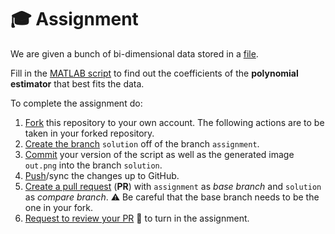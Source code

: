 🎓 Assignment
==============

We are given a bunch of bi-dimensional data stored in a [file](./data.tsv).

Fill in the [MATLAB script](./estimate.m) to find out the coefficients of the **polynomial estimator** that best fits the data.

To complete the assignment do:
1. [Fork][1] this repository to your own account. The following actions are to be taken in your forked repository.
1. [Create the branch][2] `solution` off of the branch `assignment`.
1. [Commit][3] your version of the script as well as the generated image `out.png` into the branch `solution`.
1. [Push][4]/sync the changes up to GitHub.
1. [Create a pull request][5] (**PR**) with `assignment` as _base branch_ and `solution` as _compare branch_. ⚠ Be careful that the base branch needs to be the one in your fork.
1. [Request to review your PR][6] 👋 to turn in the assignment.

[1]: https://help.github.com/en/github/getting-started-with-github/fork-a-repo
[2]: https://help.github.com/articles/creating-and-deleting-branches-within-your-repository
[3]: https://git-scm.com/docs/git-commit
[4]: https://help.github.com/articles/pushing-to-a-remote
[5]: https://help.github.com/articles/creating-a-pull-request
[6]: https://help.github.com/articles/requesting-a-pull-request-review
